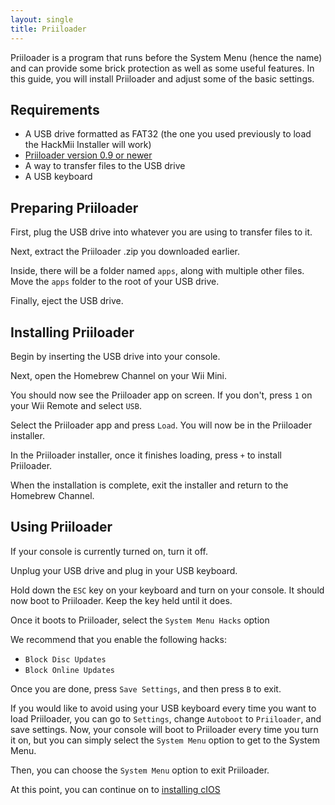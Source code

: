 ```yaml
---
layout: single
title: Priiloader
---
```

Priiloader is a program that runs before the System Menu (hence the name) and can provide some brick protection as well as some useful features. In this guide, you will install Priiloader and adjust some of the basic settings.

## Requirements
- A USB drive formatted as FAT32 (the one you used previously to load the HackMii Installer will work)
- [Priiloader version 0.9 or newer](https://github.com/DacoTaco/priiloader/releases)
- A way to transfer files to the USB drive
- A USB keyboard

## Preparing Priiloader
First, plug the USB drive into whatever you are using to transfer files to it.

Next, extract the Priiloader .zip you downloaded earlier.

Inside, there will be a folder named ``apps``, along with multiple other files. Move the ``apps`` folder to the root of your USB drive.

Finally, eject the USB drive.

## Installing Priiloader
Begin by inserting the USB drive into your console.

Next, open the Homebrew Channel on your Wii Mini.

You should now see the Priiloader app on screen. If you don't, press ``1`` on your Wii Remote and select ``USB``.

Select the Priiloader app and press ``Load``. You will now be in the Priiloader installer.

In the Priiloader installer, once it finishes loading, press ``+`` to install Priiloader.

When the installation is complete, exit the installer and return to the Homebrew Channel.

## Using Priiloader
If your console is currently turned on, turn it off.

Unplug your USB drive and plug in your USB keyboard.

Hold down the ``ESC`` key on your keyboard and turn on your console. It should now boot to Priiloader. Keep the key held until it does.

Once it boots to Priiloader, select the ``System Menu Hacks`` option

We recommend that you enable the following hacks:

- ``Block Disc Updates``
- ``Block Online Updates``

Once you are done, press ``Save Settings``, and then press ``B`` to exit.

If you would like to avoid using your USB keyboard every time you want to load Priiloader, you can go to ``Settings``, change ``Autoboot`` to ``Priiloader``, and save settings. Now, your console will boot to Priiloader every time you turn it on, but you can simply select the ``System Menu`` option to get to the System Menu.

Then, you can choose the ``System Menu`` option to exit Priiloader.

At this point, you can continue on to [installing cIOS](/wiiminicios)